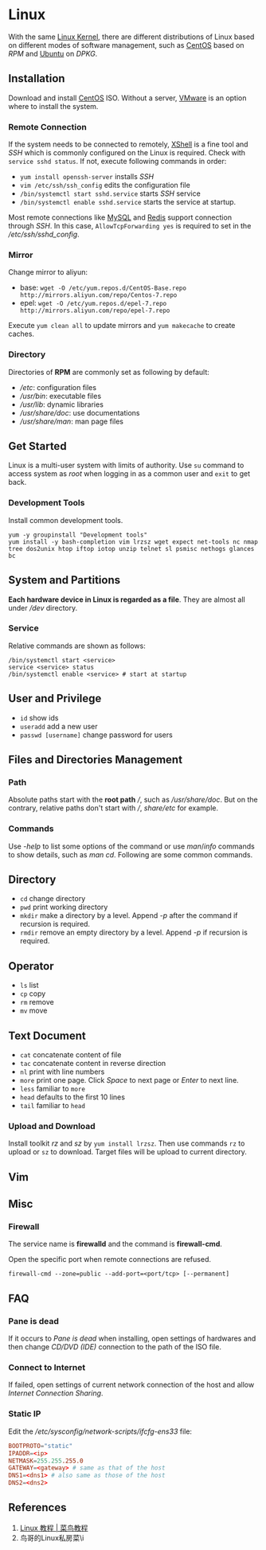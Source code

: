 # Linux

With the same [Linux Kernel](https://www.kernel.org/), there are different distributions of Linux based on different modes of software management, such as [CentOS](https://www.centos.org/) based on *RPM* and [Ubuntu](https://ubuntu.com/) on *DPKG*.

## Installation

Download and install [CentOS](https://www.centos.org/download/) ISO. Without a server, [VMware](https://www.vmware.com/cn) is an option where to install the system.

### Remote Connection

If the system needs to be connected to remotely, [XShell](https://www.netsarang.com/zh/xshell-download/) is a fine tool and *SSH* which is commonly configured on the Linux is required. Check with `service sshd status`. If not, execute following commands in order:

- `yum install openssh-server` installs *SSH*
- `vim /etc/ssh/ssh_config` edits the configuration file
- `/bin/systemctl start sshd.service` starts *SSH* service
- `/bin/systemctl enable sshd.service` starts the service at startup.

Most remote connections like [MySQL](db/mysql/index.md) and [Redis](db/redis.md) support connection through *SSH*. In this case, `AllowTcpForwarding yes` is required to set in the */etc/ssh/sshd_config*.

### Mirror

Change mirror to aliyun:

- base: `wget -O /etc/yum.repos.d/CentOS-Base.repo http://mirrors.aliyun.com/repo/Centos-7.repo`
- epel: `wget -O /etc/yum.repos.d/epel-7.repo http://mirrors.aliyun.com/repo/epel-7.repo`

Execute `yum clean all` to update mirrors and `yum makecache` to create caches.

### Directory

Directories of **RPM** are commonly set as following by default:

- */etc*: configuration files
- */usr/bin*: executable files
- */usr/lib*: dynamic libraries
- */usr/share/doc*: use documentations
- */usr/share/man*: man page files

## Get Started

Linux is a multi-user system with limits of authority. Use `su` command to access system as *root* when logging in as a common user and `exit` to get back.

### Development Tools

Install common development tools.

```shell
yum -y groupinstall "Development tools"
yum install -y bash-completion vim lrzsz wget expect net-tools nc nmap tree dos2unix htop iftop iotop unzip telnet sl psmisc nethogs glances bc
```

## System and Partitions

**Each hardware device in Linux is regarded as a file**. They are almost all under */dev* directory.

### Service

Relative commands are shown as follows:

```shell
/bin/systemctl start <service>
service <service> status
/bin/systemctl enable <service> # start at startup
```

## User and Privilege

- `id` show ids
- `useradd` add a new user
- `passwd [username]` change password for users

## Files and Directories Management

### Path

Absolute paths start with the **root path** */*, such as */usr/share/doc*. But on the contrary, relative paths don't start with */*, *share/etc* for example.

### Commands

Use *-help* to list some options of the command or use *man*/*info* commands to show details, such as *man cd*. Following are some common commands.

## Directory

- `cd` change directory
- `pwd` print working directory
- `mkdir` make a directory by a level. Append *-p* after the command if recursion is required.
- `rmdir` remove an empty directory by a level. Append *-p* if recursion is required.

## Operator

- `ls` list
- `cp` copy
- `rm` remove
- `mv` move

## Text Document

- `cat` concatenate content of file
- `tac` concatenate content in reverse direction
- `nl` print with line numbers
- `more` print one page. Click *Space* to next page or *Enter* to next line.
- `less` familiar to `more`
- `head` defaults to the first 10 lines
- `tail` familiar to `head`

### Upload and Download

Install toolkit *rz* and *sz* by `yum install lrzsz`. Then use commands `rz` to upload or `sz` to download. Target files will be upload to current directory.

## Vim

## Misc

### Firewall

The service name is **firewalld** and the command is **firewall-cmd**.

Open the specific port when remote connections are refused.

```shell
firewall-cmd --zone=public --add-port=<port/tcp> [--permanent]
```

## FAQ

### Pane is dead

If it occurs to *Pane is dead* when installing, open settings of hardwares and then change *CD/DVD (IDE)* connection to the path of the ISO file.

### Connect to Internet

If failed, open settings of current network connection of the host and allow *Internet Connection Sharing*.

### Static IP

Edit the */etc/sysconfig/network-scripts/ifcfg-ens33* file:

```conf
BOOTPROTO="static"
IPADDR=<ip>
NETMASK=255.255.255.0
GATEWAY=<gateway> # same as that of the host
DNS1=<dns1> # also same as those of the host
DNS2=<dns2>
```

## References

1. [Linux 教程 | 菜鸟教程](https://www.runoob.com/linux/linux-tutorial.html)
2. 鸟哥的Linux私房菜\i
